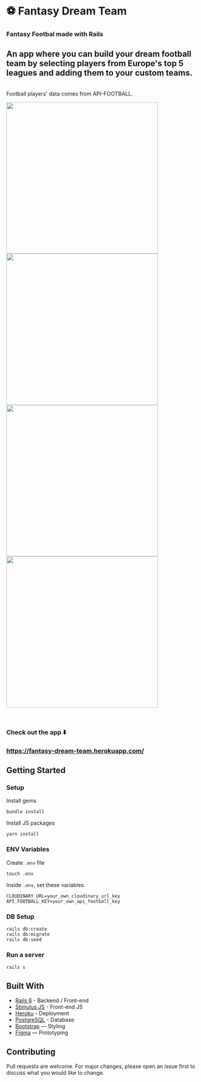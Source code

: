 # ⚽️ Fantasy Dream Team

### Fantasy Footbal made with Rails
## An app where you can build your dream football team by selecting players from Europe's top 5 leagues and adding them to your custom teams.
<br>
Football players' data comes from API-FOOTBALL.

<p float="left">
  <img src="https://user-images.githubusercontent.com/69304255/172331389-01b2e77e-fb6e-42cb-a6bd-b2a14fcd3b6c.png" width="400" />
  <img src="https://user-images.githubusercontent.com/69304255/172331395-dce18ac9-f40f-470b-a5c1-3574c65600fd.png" width="400" />
  <img src="https://user-images.githubusercontent.com/69304255/172331382-872f8609-300d-4fd0-9be6-3151e86cdcfd.png" width="400" />
  <img src="https://user-images.githubusercontent.com/69304255/172331386-fce239db-2638-4ced-bbb0-f315736ddb06.png" width="400" /> 
</p>

<br>

### Check out the app ⬇️
### https://fantasy-dream-team.herokuapp.com/
   

## Getting Started
### Setup

Install gems
```
bundle install
```
Install JS packages
```
yarn install
```

### ENV Variables
Create `.env` file
```
touch .env
```
Inside `.env`, set these variables.
```
CLOUDINARY_URL=your_own_cloudinary_url_key
API_FOOTBALL_KEY=your_own_api_football_key
```

### DB Setup
```
rails db:create
rails db:migrate
rails db:seed
```

### Run a server
```
rails s
```

## Built With
- [Rails 6](https://guides.rubyonrails.org/) - Backend / Front-end
- [Stimulus JS](https://stimulus.hotwired.dev/) - Front-end JS
- [Heroku](https://heroku.com/) - Deployment
- [PostgreSQL](https://www.postgresql.org/) - Database
- [Bootstrap](https://getbootstrap.com/) — Styling
- [Figma](https://www.figma.com) — Prototyping

## Contributing
Pull requests are welcome. For major changes, please open an issue first to discuss what you would like to change.
